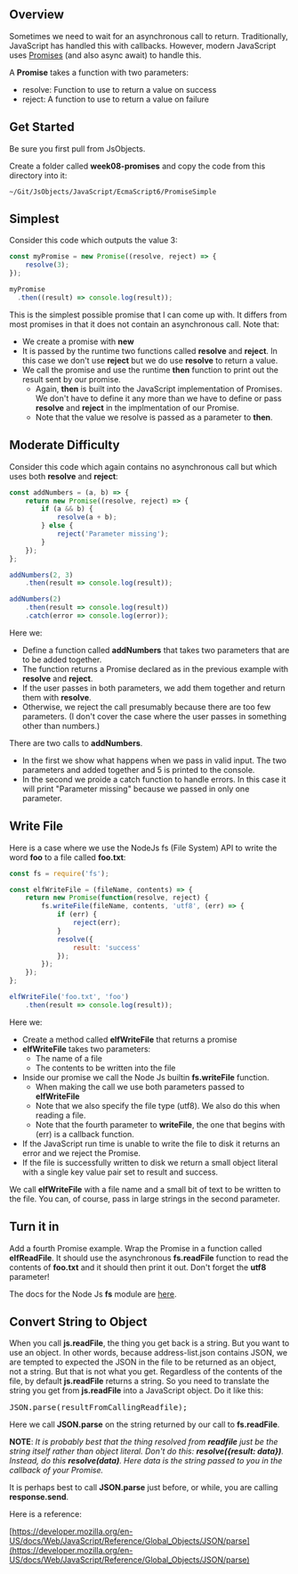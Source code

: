 ## Overview

Sometimes we need to wait for an asynchronous call to return. Traditionally, JavaScript has handled this with callbacks. However, modern JavaScript uses [Promises][pmdn] (and also async await) to handle this.

A **Promise** takes a function with two parameters:

- resolve: Function to use to return a value on success
- reject: A function to use to return a value on failure


## Get Started

Be sure you first pull from JsObjects.

Create a folder called **week08-promises** and copy the code from this directory into it:

    ~/Git/JsObjects/JavaScript/EcmaScript6/PromiseSimple

## Simplest

Consider this code which outputs the value 3:

```javascript
const myPromise = new Promise((resolve, reject) => {
    resolve(3);
});

myPromise
  .then((result) => console.log(result));
```

This is the simplest possible promise that I can come up with. It differs from most promises in that it does not contain an asynchronous call. Note that:

- We create a promise with **new**
- It is passed by the runtime two functions called **resolve** and **reject**. In this case we don't use **reject** but we do use **resolve** to return a value.
- We call the promise and use the runtime **then** function to print out the result sent by our promise.
  - Again, **then** is built into the JavaScript implementation of Promises. We don't have to define it any more than we have to define or pass **resolve** and **reject** in the implmentation of our Promise.
  - Note that the value we resolve is passed as a parameter to **then**.


## Moderate Difficulty

Consider this code which again contains no asynchronous call but which uses both **resolve** and **reject**:

```JavaScript
const addNumbers = (a, b) => {
    return new Promise((resolve, reject) => {
        if (a && b) {
            resolve(a + b);
        } else {
            reject('Parameter missing');
        }
    });
};

addNumbers(2, 3)
    .then(result => console.log(result));

addNumbers(2)
    .then(result => console.log(result))
    .catch(error => console.log(error));
```

Here we:

- Define a function called **addNumbers** that takes two parameters that are to be added together.
- The function returns a Promise declared as in the previous example with **resolve** and **reject**.
- If the user passes in both parameters, we add them together and return them with **resolve**.
- Otherwise, we reject the call presumably because there are too few parameters. (I don't cover the case where the user passes in something other than numbers.)

There are two calls to **addNumbers**.

- In the first we show what happens when we pass in valid input. The two parameters and added together and 5 is printed to the console.
- In the second we proide a catch function to handle errors. In this case it will print "Parameter missing" because we passed in only one parameter.

## Write File

Here is a case where we use the NodeJs fs (File System) API to write the word **foo** to a file called **foo.txt**:

```javascript
const fs = require('fs');

const elfWriteFile = (fileName, contents) => {
    return new Promise(function(resolve, reject) {
        fs.writeFile(fileName, contents, 'utf8', (err) => {
            if (err) {
                reject(err);
            }
            resolve({
                result: 'success'
            });
        });
    });
};

elfWriteFile('foo.txt', 'foo')
    .then(result => console.log(result));
```

Here we:

- Create a method called **elfWriteFile** that returns a promise
- **elfWriteFile** takes two parameters:
  - The name of a file
  - The contents to be written into the file
- Inside our promise we call the Node Js builtin **fs.writeFile** function.
  - When making the call we use both parameters passed to **elfWriteFile**
  - Note that we also specify the file type (utf8). We also do this when reading a file.
  - Note that the fourth parameter to **writeFile**, the one that begins with (err) is a callback function.
- If the JavaScript run time is unable to write the file to disk it returns an error and we reject the Promise.
- If the file is successfully written to disk we return a small object literal with a single key value pair set to result and success.

We call **elfWriteFile** with a file name and a small bit of text to be written to the file. You can, of course, pass in large strings in the second parameter.

## Turn it in

Add a fourth Promise example. Wrap the Promise in a function called **elfReadFile**. It should use the asynchronous **fs.readFile** function to read the contents of **foo.txt** and it should then print it out. Don't forget the **utf8** parameter!

The docs for the Node Js **fs** module are [here](https://nodejs.org/api/fs.html).

## Convert String to Object

When you call **js.readFile**, the thing you get back is a string. But you want to use an object. In other words, because address-list.json contains JSON, we are tempted to expected the JSON in the file to be returned as an object, not a string. But that is not what you get. Regardless of the contents of the file, by default **js.readFile** returns a string. So you need to translate the string you get from **js.readFile** into a JavaScript object. Do it like this:

<pre>JSON.parse(resultFromCallingReadfile);</pre>

Here we call **JSON.parse** on the string returned by our call to **fs.readFile**.

**NOTE**: _It is probably best that the thing resolved from **readfile** just be the string itself rather than object literal. Don't do this: **resolve({result: data})**. Instead, do this **resolve(data)**. Here data is the string passed to you in the callback of your Promise._

It is perhaps best to call **JSON.parse** just before, or while, you are calling **response.send**.

Here is a reference:

[https://developer.mozilla.org/en-US/docs/Web/JavaScript/Reference/Global_Objects/JSON/parse](https://developer.mozilla.org/en-US/docs/Web/JavaScript/Reference/Global_Objects/JSON/parse)

[pmdn]: https://developer.mozilla.org/en-US/docs/Web/JavaScript/Reference/Global_Objects/Promise
